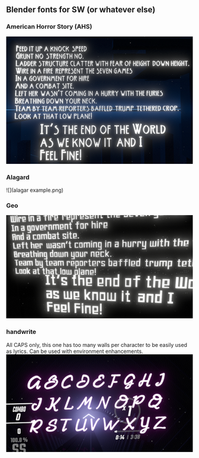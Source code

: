 ## Blender fonts for SW (or whatever else)

### American Horror Story (AHS)
![](AHS_example.png)

### Alagard
![](alagar example.png)

### Geo
![](geo_example.png)

### handwrite
All CAPS only, this one has too many walls per character to be easily used as lyrics. Can be used with environment enhancements.
![](handwriteCAPS_example.png)

